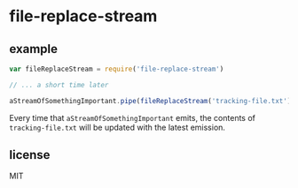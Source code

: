 # file-replace-stream

## example

```javascript
var fileReplaceStream = require('file-replace-stream')

// ... a short time later

aStreamOfSomethingImportant.pipe(fileReplaceStream('tracking-file.txt'))
```

Every time that `aStreamOfSomethingImportant` emits, the contents of
`tracking-file.txt` will be updated with the latest emission.

## license

MIT
